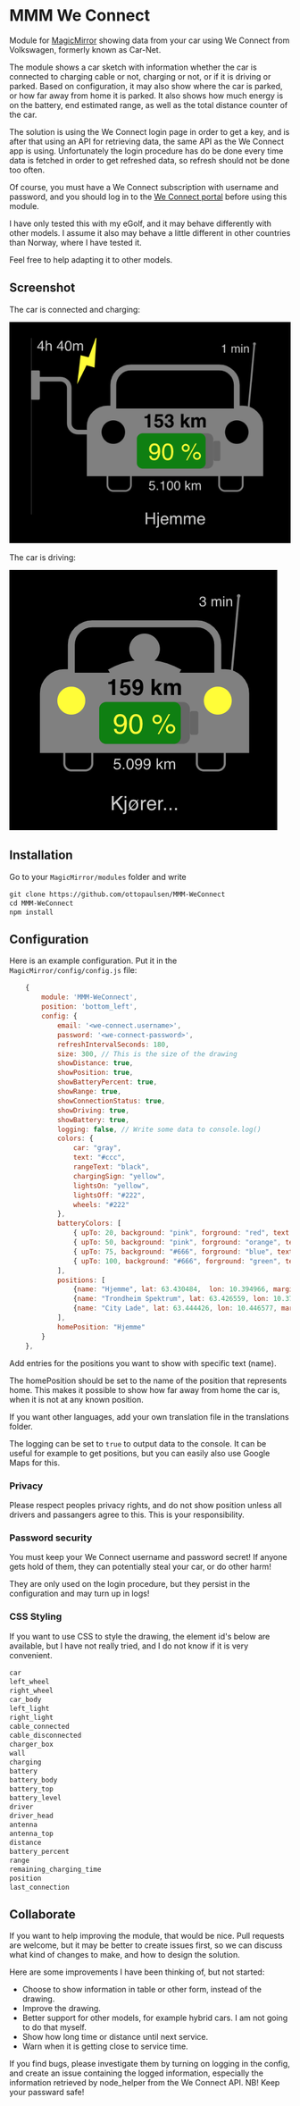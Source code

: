# MMM We Connect

Module for [MagicMirror](https://github.com/MichMich/MagicMirror/) showing data from your car using We Connect from Volkswagen, formerly known as Car-Net. 

The module shows a car sketch with information whether the car is connected to charging cable or not, charging or not, or if it is driving or parked. Based on configuration, it may also show where the car is parked, or how far away from home it is parked. It also shows how much energy is on the battery, end estimated range, as well as the total distance counter of the car.

The solution is using the We Connect login page in order to get a key, and is after that using an API for retrieving data, the same API as the We Connect app is using. Unfortunately the login procedure has do be done every time data is fetched in order to get refreshed data, so refresh should not be done too often.

Of course, you must have a We Connect subscription with username and password, and you should log in to the [We Connect portal](https://www.portal.volkswagen-we.com/portal) before using this module.

I have only tested this with my eGolf, and it may behave differently with other models. I assume it also may behave a little different in other countries than Norway, where I have tested it. 

Feel free to help adapting it to other models.


## Screenshot

The car is connected and charging:

![Screenshot](doc/MMM-WeConnect-Screenshot-Charging.png)

The car is driving:

![Screenshot](doc/MMM-WeConnect-Screenshot-Driving.png)


## Installation

Go to your `MagicMirror/modules` folder and write

    git clone https://github.com/ottopaulsen/MMM-WeConnect
    cd MMM-WeConnect
    npm install



## Configuration

Here is an example configuration. Put it in the `MagicMirror/config/config.js` file:
``` javascript
    {
        module: 'MMM-WeConnect',
        position: 'bottom_left',
        config: {
            email: '<we-connect.username>',
            password: '<we-connect-password>',
            refreshIntervalSeconds: 180,
            size: 300, // This is the size of the drawing
            showDistance: true,
            showPosition: true,
            showBatteryPercent: true,
            showRange: true,
            showConnectionStatus: true,
            showDriving: true,
            showBattery: true,
            logging: false, // Write some data to console.log()
            colors: {
                car: "gray",
                text: "#ccc",
                rangeText: "black",
                chargingSign: "yellow",
                lightsOn: "yellow",
                lightsOff: "#222",
                wheels: "#222"
            },
            batteryColors: [
                { upTo: 20, background: "pink", forground: "red", text: "yellow" },
                { upTo: 50, background: "pink", forground: "orange", text: "yellow" },
                { upTo: 75, background: "#666", forground: "blue", text: "yellow" },
                { upTo: 100, background: "#666", forground: "green", text: "yellow" }
            ],
            positions: [
                {name: "Hjemme", lat: 63.430484,  lon: 10.394966, marginMeters: 50},
                {name: "Trondheim Spektrum", lat: 63.426559, lon: 10.376309, marginMeters: 100},
                {name: "City Lade", lat: 63.444426, lon: 10.446577, marginMeters: 200}
            ],
            homePosition: "Hjemme"
        }
    },
```


Add entries for the positions you want to show with specific text (name). 

The homePosition should be set to the name of the position that represents home. This makes it possible to show how far away from home the car is, when it is not at any known position.

If you want other languages, add your own translation file in the translations folder.

The logging can be set to `true` to output data to the console. It can be useful for example to get positions, but you can easily also use Google Maps for this.

### Privacy

Please respect peoples privacy rights, and do not show position unless all drivers and passangers agree to this. This is your responsibility.

### Password security

You must keep your We Connect username and password secret!
If anyone gets hold of them, they can potentially steal your car, or do other harm!

They are only used on the login procedure, but they persist in the configuration and may turn up in logs!

### CSS Styling

If you want to use CSS to style the drawing, the element id's below are available, but I have not really tried, and I do not know if it is very convenient.

```
car
left_wheel
right_wheel
car_body
left_light
right_light
cable_connected
cable_disconnected
charger_box
wall
charging
battery
battery_body
battery_top
battery_level
driver
driver_head
antenna
antenna_top
distance
battery_percent
range
remaining_charging_time
position
last_connection
```

## Collaborate

If you want to help improving the module, that would be nice. Pull requests are welcome, but it may be better to create issues first, so we can discuss what kind of changes to make, and how to design the solution.

Here are some improvements I have been thinking of, but not started:

* Choose to show information in table or other form, instead of the drawing.
* Improve the drawing.
* Better support for other models, for example hybrid cars. I am not going to do that myself.
* Show how long time or distance until next service.
* Warn when it is getting close to service time.

If you find bugs, please investigate them by turning on logging in the config, and create an issue containing the logged information, especially the information retrieved by node_helper from the We Connect API. NB! Keep your passward safe!

